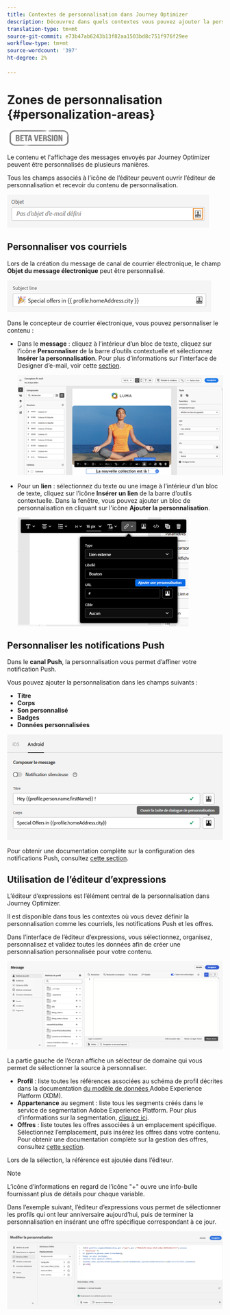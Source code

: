 ```yaml
---
title: Contextes de personnalisation dans Journey Optimizer
description: Découvrez dans quels contextes vous pouvez ajouter la personnalisation
translation-type: tm+mt
source-git-commit: e73b47ab6243b13f82aa1503bd8c751f976f29ee
workflow-type: tm+mt
source-wordcount: '397'
ht-degree: 2%

---
```


# Zones de personnalisation {#personalization-areas}

![](../assets/do-not-localize/badge.png)

Le contenu et l&#39;affichage des messages envoyés par Journey Optimizer peuvent être personnalisés de plusieurs manières.

Tous les champs associés à l’icône de l’éditeur peuvent ouvrir l’éditeur de personnalisation et recevoir du contenu de personnalisation.

![](assets/perso_icon.png)

## Personnaliser vos courriels

Lors de la création du message de canal de courrier électronique, le champ **Objet du message électronique** peut être personnalisé.

![](assets/perso_subject.png)

Dans le concepteur de courrier électronique, vous pouvez personnaliser le contenu :

* Dans le **message** : cliquez à l’intérieur d’un bloc de texte, cliquez sur l’icône **Personnaliser** de la barre d’outils contextuelle et sélectionnez **Insérer la personnalisation**. Pour plus d’informations sur l’interface de Designer d’e-mail, voir cette [section](../design-emails.md).

   ![](assets/perso_insert.png)

* Pour un **lien** : sélectionnez du texte ou une image à l’intérieur d’un bloc de texte, cliquez sur l’icône **Insérer un lien** de la barre d’outils contextuelle. Dans la fenêtre, vous pouvez ajouter un bloc de personnalisation en cliquant sur l&#39;icône **Ajouter la personnalisation**.

   ![](assets/perso_link.png)

## Personnaliser les notifications Push

Dans le **canal Push**, la personnalisation vous permet d’affiner votre notification Push.

Vous pouvez ajouter la personnalisation dans les champs suivants :

* **Titre**
* **Corps**
* **Son personnalisé**
* **Badges**
* **Données personnalisées**

![](assets/perso_push.png)

Pour obtenir une documentation complète sur la configuration des notifications Push, consultez [cette section](../configure-push.md).


## Utilisation de l’éditeur d’expressions

L’éditeur d’expressions est l’élément central de la personnalisation dans Journey Optimizer.

Il est disponible dans tous les contextes où vous devez définir la personnalisation comme les courriels, les notifications Push et les offres.

Dans l’interface de l’éditeur d’expressions, vous sélectionnez, organisez, personnalisez et validez toutes les données afin de créer une personnalisation personnalisée pour votre contenu.

![](assets/perso_ee1.png)

La partie gauche de l’écran affiche un sélecteur de domaine qui vous permet de sélectionner la source à personnaliser.

* **Profil**  : liste toutes les références associées au schéma de profil décrites dans la documentation [ du modèle de données ](https://experienceleague.adobe.com/docs/experience-platform/xdm/home.html?lang=fr)Adobe Experience Platform (XDM).
* **Appartenance**  au segment : liste tous les segments créés dans le service de segmentation Adobe Experience Platform. Pour plus d&#39;informations sur la segmentation, [cliquez ici](https://experienceleague.adobe.com/docs/experience-platform/segmentation/home.html?lang=en).
* **Offres**  : liste toutes les offres associées à un emplacement spécifique. Sélectionnez l’emplacement, puis insérez les offres dans votre contenu. Pour obtenir une documentation complète sur la gestion des offres, consultez [cette section](../../using/offers/get-started/starting-offer-decisioning.md).

Lors de la sélection, la référence est ajoutée dans l’éditeur.

>[!NOTE]
>
>L’icône d’informations en regard de l’icône &quot;+&quot; ouvre une info-bulle fournissant plus de détails pour chaque variable.

Dans l’exemple suivant, l’éditeur d’expressions vous permet de sélectionner les profils qui ont leur anniversaire aujourd’hui, puis de terminer la personnalisation en insérant une offre spécifique correspondant à ce jour.

![](assets/perso_ee2.png)




